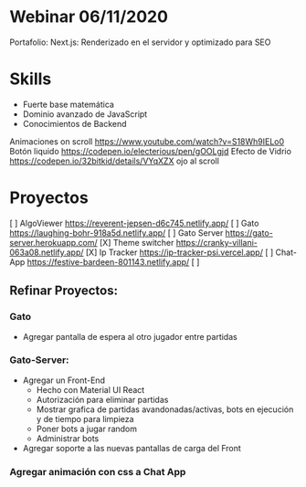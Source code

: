 # Webinar 06/11/2020

Portafolio:
  Next.js: Renderizado en el servidor y optimizado para SEO

# Skills
- Fuerte base matemática
- Dominio avanzado de JavaScript
- Conocimientos de Backend


Animaciones on scroll https://www.youtube.com/watch?v=S18Wh9IELo0
Botón liquido https://codepen.io/electerious/pen/gOOLgjd
Efecto de Vidrio https://codepen.io/32bitkid/details/VYqXZX ojo al scroll

# Proyectos
[ ] AlgoViewer https://reverent-jepsen-d6c745.netlify.app/
[ ] Gato https://laughing-bohr-918a5d.netlify.app/
[ ] Gato Server https://gato-server.herokuapp.com/ 
[X] Theme switcher https://cranky-villani-063a08.netlify.app/
[X] Ip Tracker https://ip-tracker-psi.vercel.app/
[ ] Chat-App https://festive-bardeen-801143.netlify.app/
[ ] 
## Refinar Proyectos:
### Gato
- Agregar pantalla de espera al otro jugador entre partidas
### Gato-Server:
- Agregar un Front-End
  - Hecho con Material UI React
  - Autorización para eliminar partidas
  - Mostrar grafica de partidas avandonadas/activas, bots en ejecución y de tiempo para limpieza
  - Poner bots a jugar random
  - Administrar bots
- Agregar soporte a las nuevas pantallas de carga del Front 
### Agregar animación con css a Chat App

